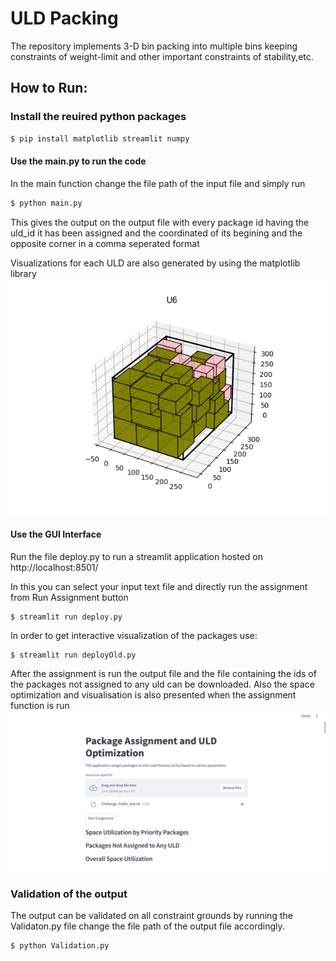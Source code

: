 # ULD Packing

The repository implements 3-D bin packing into multiple bins keeping constraints of weight-limit and other important constraints of stability,etc.

## How to Run:

### Install the reuired python packages

```bash
$ pip install matplotlib streamlit numpy
```

#### Use the main.py to run the code

In the main function change the file path of the input file and simply run

```bash
$ python main.py
```
This gives the output on the output file with every package id having the uld_id it has been assigned and the coordinated of its begining and the opposite corner in a comma seperated format

Visualizations for each ULD are also generated by using the matplotlib library
![WhatsApp Image 2024-12-04 at 13 00 14_9bebf92e](/Packing_Preview.jpg)


#### Use the GUI Interface

Run the file deploy.py to run a streamlit application hosted on http://localhost:8501/

In this you can select your input text file and directly run the assignment from Run Assignment button

```
$ streamlit run deploy.py
```
In order to get interactive visualization of the packages use:
```
$ streamlit run deployOld.py
```
After the assignment is run the output file and the file containing the ids of the packages not assigned to any uld can be downloaded.
Also the space optimization and visualisation is also presented when the assignment function is run
![image](/Streamlit_SS.png)

### Validation of the output
The output can be validated on all constraint grounds by running the Validaton.py file change the file path of the output file accordingly.
```bash
$ python Validation.py
```
